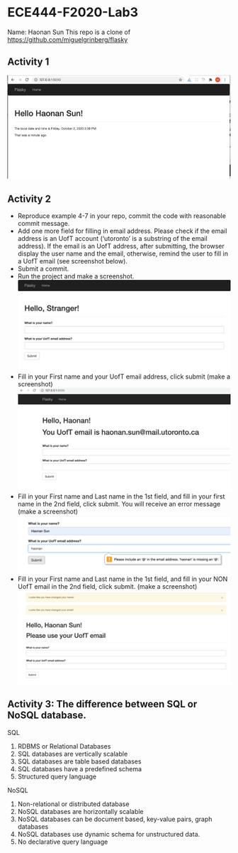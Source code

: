 # ECE444-F2020-Lab3
Name: Haonan Sun
This repo is a clone of
https://github.com/miguelgrinberg/flasky

## Activity 1
![alt text](https://github.com/Haonan12/ECE444-F2020-Lab3/blob/main/Activity1.png)

## Activity 2
- Reproduce example 4-7 in your repo, commit the code with reasonable commit message.
- Add one more field for filling in email address. Please check if the email address is an UofT account (‘utoronto’ is a substring of the email address). If the email is an UofT address, after submitting, the browser display the user name and the email, otherwise,
remind the user to fill in a UofT email (see screenshot below).
- Submit a commit.
- Run the project and make a screenshot.
![alt text](https://github.com/Haonan12/ECE444-F2020-Lab3/blob/main/Activity2-1.png)
- Fill in your First name and your UofT email address, click submit (make a screenshot)
![alt text](https://github.com/Haonan12/ECE444-F2020-Lab3/blob/main/Activity2-2.png)
- Fill in your First name and Last name in the 1st field, and fill in your first name in the 2nd field, click submit. You will receive an error message (make a screenshot)
![alt text](https://github.com/Haonan12/ECE444-F2020-Lab3/blob/main/Activity2-3.png)
- Fill in your First name and Last name in the 1st field, and fill in your NON UofT email in the 2nd field, click submit. (make a screenshot)
![alt text](https://github.com/Haonan12/ECE444-F2020-Lab3/blob/main/Activity2-4.png)

## Activity 3: The difference between SQL or NoSQL database.

SQL
1. RDBMS or Relational Databases
2. SQL databases are vertically scalable
3. SQL databases are table based databases
4. SQL databases have a predefined schema
5. Structured query language

NoSQL
1. Non-relational or distributed database
2. NoSQL databases are horizontally scalable
3. NoSQL databases can be document based, key-value pairs, graph databases
4. NoSQL databases use dynamic schema for unstructured data.
5. No declarative query language
